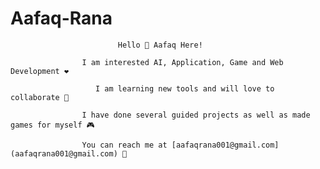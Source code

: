 # Aafaq-Rana
							Hello 👋 Aafaq Here!

					I am interested AI, Application, Game and Web Development ❤️ 

					   I am learning new tools and will love to collaborate 🤝

				    I have done several guided projects as well as made games for myself 🎮

				    You can reach me at [aafaqrana001@gmail.com](aafaqrana001@gmail.com) 📮
